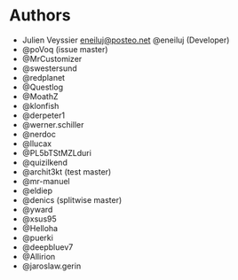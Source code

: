 # Authors

* Julien Veyssier <eneiluj@posteo.net> @eneiluj (Developer)
* @poVoq (issue master)
* @MrCustomizer
* @swestersund
* @redplanet
* @Questlog
* @MoathZ
* @klonfish
* @derpeter1
* @werner.schiller
* @nerdoc
* @llucax
* @PL5bTStMZLduri
* @quizilkend
* @archit3kt (test master)
* @mr-manuel
* @eldiep
* @denics (splitwise master)
* @yward
* @xsus95
* @Helloha
* @puerki
* @deepbluev7
* @Allirion
* @jaroslaw.gerin
